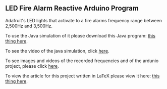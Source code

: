 <h2>LED Fire Alarm Reactive Arduino Program</h2>
<p>Adafruit's LED lights that activate to a fire alarms frequency range between 2,500Hz and 3,500Hz.</p>

<p>To use the Java simulation of it please download this Java program: <a href="https://github.com/zach-bell/Arduino-LED-Sound-Simulation/raw/master/Java%20Simulation/Arduino-LED-Fire-Alarm-Detection.jar">this thing here</a>.</p>
<p>To see the video of the java simulation, click <a href="https://drive.google.com/file/d/13UYFxjg4GfTWYO7MvE8lg7STV4oNyY8-/view?usp=sharing">here</a>.</p>
<p>To see images and videos of the recorded frequencies and of the ardunio project, please click <a href="https://github.com/zach-bell/Arduino-LED-Sound-Simulation/tree/master/Documents/images">here</a>.</p>
<p>To view the article for this project written in LaTeX please view it here: <a href="https://github.com/zach-bell/Arduino-LED-Sound-Simulation/blob/master/Documents/article-sources/vanscoit-Arduino-LED-Simulation.pdf"> this thing here</a>.</p>
